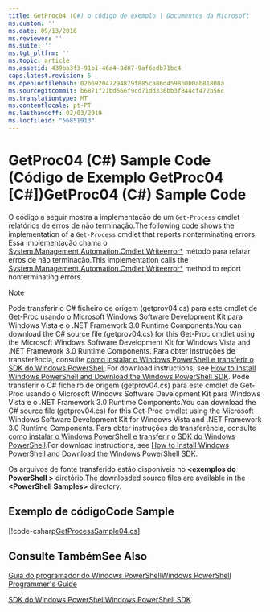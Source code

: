 ```yaml
---
title: GetProc04 (C#) o código de exemplo | Documentos da Microsoft
ms.custom: ''
ms.date: 09/13/2016
ms.reviewer: ''
ms.suite: ''
ms.tgt_pltfrm: ''
ms.topic: article
ms.assetid: 439ba3f3-91b1-46a4-8d07-9af6edb71bc4
caps.latest.revision: 5
ms.openlocfilehash: 02b692047294879f885ca86d4598b0b0ab81808a
ms.sourcegitcommit: b6871f21bd666f9cd71dd336bb3f844cf472b56c
ms.translationtype: MT
ms.contentlocale: pt-PT
ms.lasthandoff: 02/03/2019
ms.locfileid: "56851913"
---
```

# <a name="getproc04-c-sample-code"></a><span data-ttu-id="6e624-102">GetProc04 (C#) Sample Code (Código de Exemplo GetProc04 [C#])</span><span class="sxs-lookup"><span data-stu-id="6e624-102">GetProc04 (C#) Sample Code</span></span>

<span data-ttu-id="6e624-103">O código a seguir mostra a implementação de um `Get-Process` cmdlet relatórios de erros de não terminação.</span><span class="sxs-lookup"><span data-stu-id="6e624-103">The following code shows the implementation of a `Get-Process` cmdlet that reports nonterminating errors.</span></span> <span data-ttu-id="6e624-104">Essa implementação chama o [System.Management.Automation.Cmdlet.Writeerror\*](/dotnet/api/System.Management.Automation.Cmdlet.WriteError) método para relatar erros de não terminação.</span><span class="sxs-lookup"><span data-stu-id="6e624-104">This implementation calls the [System.Management.Automation.Cmdlet.Writeerror\*](/dotnet/api/System.Management.Automation.Cmdlet.WriteError) method to report nonterminating errors.</span></span>

> [!NOTE]
> <span data-ttu-id="6e624-105">Pode transferir o C# ficheiro de origem (getprov04.cs) para este cmdlet de Get-Proc usando o Microsoft Windows Software Development Kit para Windows Vista e o .NET Framework 3.0 Runtime Components.</span><span class="sxs-lookup"><span data-stu-id="6e624-105">You can download the C# source file (getprov04.cs) for this Get-Proc cmdlet using the Microsoft Windows Software Development Kit for Windows Vista and .NET Framework 3.0 Runtime Components.</span></span> <span data-ttu-id="6e624-106">Para obter instruções de transferência, consulte [como instalar o Windows PowerShell e transferir o SDK do Windows PowerShell](/powershell/developer/installing-the-windows-powershell-sdk).</span><span class="sxs-lookup"><span data-stu-id="6e624-106">For download instructions, see [How to Install Windows PowerShell and Download the Windows PowerShell SDK](/powershell/developer/installing-the-windows-powershell-sdk).</span></span>
> <span data-ttu-id="6e624-107">Pode transferir o C# ficheiro de origem (getprov04.cs) para este cmdlet de Get-Proc usando o Microsoft Windows Software Development Kit para Windows Vista e o .NET Framework 3.0 Runtime Components.</span><span class="sxs-lookup"><span data-stu-id="6e624-107">You can download the C# source file (getprov04.cs) for this Get-Proc cmdlet using the Microsoft Windows Software Development Kit for Windows Vista and .NET Framework 3.0 Runtime Components.</span></span> <span data-ttu-id="6e624-108">Para obter instruções de transferência, consulte [como instalar o Windows PowerShell e transferir o SDK do Windows PowerShell](/powershell/developer/installing-the-windows-powershell-sdk).</span><span class="sxs-lookup"><span data-stu-id="6e624-108">For download instructions, see [How to Install Windows PowerShell and Download the Windows PowerShell SDK](/powershell/developer/installing-the-windows-powershell-sdk).</span></span>
>
> <span data-ttu-id="6e624-109">Os arquivos de fonte transferido estão disponíveis no  **\<exemplos do PowerShell >** diretório.</span><span class="sxs-lookup"><span data-stu-id="6e624-109">The downloaded source files are available in the **\<PowerShell Samples>** directory.</span></span>

## <a name="code-sample"></a><span data-ttu-id="6e624-110">Exemplo de código</span><span class="sxs-lookup"><span data-stu-id="6e624-110">Code Sample</span></span>

[!code-csharp[GetProcessSample04.cs](../../powershell-sdk-samples/SDK-2.0/csharp/GetProcessSample04/GetProcessSample04.cs#L11-L98 "GetProcessSample04.cs")]

## <a name="see-also"></a><span data-ttu-id="6e624-111">Consulte Também</span><span class="sxs-lookup"><span data-stu-id="6e624-111">See Also</span></span>

[<span data-ttu-id="6e624-112">Guia do programador do Windows PowerShell</span><span class="sxs-lookup"><span data-stu-id="6e624-112">Windows PowerShell Programmer's Guide</span></span>](./windows-powershell-programmer-s-guide.md)

[<span data-ttu-id="6e624-113">SDK do Windows PowerShell</span><span class="sxs-lookup"><span data-stu-id="6e624-113">Windows PowerShell SDK</span></span>](../windows-powershell-reference.md)